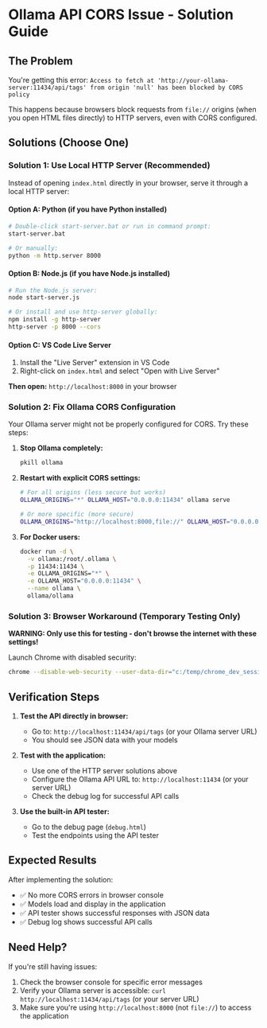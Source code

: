 # Ollama API CORS Issue - Solution Guide

## The Problem
You're getting this error: `Access to fetch at 'http://your-ollama-server:11434/api/tags' from origin 'null' has been blocked by CORS policy`

This happens because browsers block requests from `file://` origins (when you open HTML files directly) to HTTP servers, even with CORS configured.

## Solutions (Choose One)

### Solution 1: Use Local HTTP Server (Recommended)

Instead of opening `index.html` directly in your browser, serve it through a local HTTP server:

#### Option A: Python (if you have Python installed)
```bash
# Double-click start-server.bat or run in command prompt:
start-server.bat

# Or manually:
python -m http.server 8000
```

#### Option B: Node.js (if you have Node.js installed)
```bash
# Run the Node.js server:
node start-server.js

# Or install and use http-server globally:
npm install -g http-server
http-server -p 8000 --cors
```

#### Option C: VS Code Live Server
1. Install the "Live Server" extension in VS Code
2. Right-click on `index.html` and select "Open with Live Server"

**Then open:** `http://localhost:8000` in your browser

### Solution 2: Fix Ollama CORS Configuration

Your Ollama server might not be properly configured for CORS. Try these steps:

1. **Stop Ollama completely:**
   ```bash
   pkill ollama
   ```

2. **Restart with explicit CORS settings:**
   ```bash
   # For all origins (less secure but works)
   OLLAMA_ORIGINS="*" OLLAMA_HOST="0.0.0.0:11434" ollama serve
   
   # Or more specific (more secure)
   OLLAMA_ORIGINS="http://localhost:8000,file://" OLLAMA_HOST="0.0.0.0:11434" ollama serve
   ```

3. **For Docker users:**
   ```bash
   docker run -d \
     -v ollama:/root/.ollama \
     -p 11434:11434 \
     -e OLLAMA_ORIGINS="*" \
     -e OLLAMA_HOST="0.0.0.0:11434" \
     --name ollama \
     ollama/ollama
   ```

### Solution 3: Browser Workaround (Temporary Testing Only)

**WARNING: Only use this for testing - don't browse the internet with these settings!**

Launch Chrome with disabled security:
```bash
chrome --disable-web-security --user-data-dir="c:/temp/chrome_dev_session"
```

## Verification Steps

1. **Test the API directly in browser:**
   - Go to: `http://localhost:11434/api/tags` (or your Ollama server URL)
   - You should see JSON data with your models

2. **Test with the application:**
   - Use one of the HTTP server solutions above
   - Configure the Ollama API URL to: `http://localhost:11434` (or your server URL)
   - Check the debug log for successful API calls

3. **Use the built-in API tester:**
   - Go to the debug page (`debug.html`)
   - Test the endpoints using the API tester

## Expected Results

After implementing the solution:
- ✅ No more CORS errors in browser console
- ✅ Models load and display in the application
- ✅ API tester shows successful responses with JSON data
- ✅ Debug log shows successful API calls

## Need Help?

If you're still having issues:
1. Check the browser console for specific error messages
2. Verify your Ollama server is accessible: `curl http://localhost:11434/api/tags` (or your server URL)
3. Make sure you're using `http://localhost:8000` (not `file://`) to access the application

